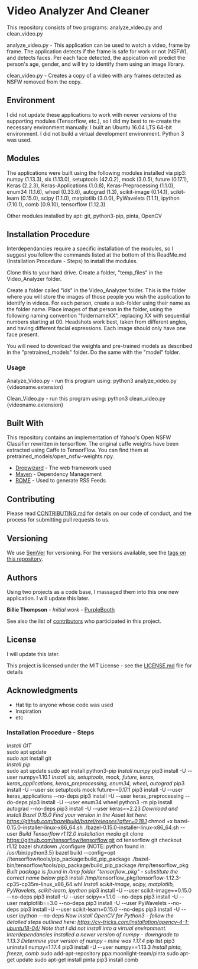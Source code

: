 # Video Analyzer And Cleaner

This repository consists of two programs:   analyze_video.py   and  clean_video.py

analyze_video.py - This application can be used to watch a video, frame by frame.  The application detects if the frame is safe for work or not (NSFW), and detects faces.  Per each face detected, the appication will predict the person's age, gender, and will try to identify them using an image library.

clean_video.py - Creates a copy of a video with any frames detected as NSFW removed from the copy.


## Environment

I did not update these applications to work with newer versions of the supporting modules (Tensorflow, etc.), so I did my best to re-create the necessary environment manually.  I built an Ubuntu 16.04 LTS 64-bit environment.  I did not build a virtual development environment.  Python 3 was used.


## Modules

The applications were built using the following modules installed via pip3:
numpy (1.13.3), six (1.13.0), setuptools (42.0.2), mock (3.0.5), future (0.17.1), Keras (2.2.3), Keras-Applications (1.0.8), Keras-Preprocessing (1.1.0), enum34 (1.1.6), wheel (0.33.6), autograd (1.3), scikit-image (0.14.1), scikit-learn (0.15.0), scipy (1.1.0), matplotlib (3.0.0), PyWavelets (1.1.1), ipython (7.10.1), comb (0.9.10), tensorflow (1.12.3)

Other modules installed by apt:
git, python3-pip, pinta, OpenCV


## Installation Procedure

Interdependancies require a specific installation of the modules, so I suggest you follow the commands listed at the bottom of this ReadMe.md (Installation Procedure - Steps) to install the modules.

Clone this to your hard drive.  Create a folder, "temp_files" in the Video_Analyzer folder.  

Create a folder called "ids" in the Video_Analyzer folder.  This is the folder where you will store the images of those people you wish the application to identify in videos.  For each person, create a sub-folder using their name as the folder name.  Place images of that person in the folder, using the following naming convention "foldernameXX", replacing XX with sequential numbers starting at 00.  Headshots work best, taken from different angles, and having different facial expressions. Each image should only have one face present.

You will need to download the weights and pre-trained models as described in the "pretrained_models" folder. Do the same with the "model" folder.


### Usage

Analyze_Video.py - run this program using: python3 analyze_video.py {videoname.extension}

Clean_Video.py - run this program using: python3 clean_video.py {videoname.extension}


## Built With

This repository contains an implementation of Yahoo's Open NSFW Classifier rewritten in tensorflow. The original caffe weights have been extracted using Caffe to TensorFlow. You can find them at pretrained_models/open_nsfw-weights.npy.

* [Dropwizard](http://www.dropwizard.io/1.0.2/docs/) - The web framework used
* [Maven](https://maven.apache.org/) - Dependency Management
* [ROME](https://rometools.github.io/rome/) - Used to generate RSS Feeds

## Contributing

Please read [CONTRIBUTING.md](https://gist.github.com/PurpleBooth/b24679402957c63ec426) for details on our code of conduct, and the process for submitting pull requests to us.

## Versioning

We use [SemVer](http://semver.org/) for versioning. For the versions available, see the [tags on this repository](https://github.com/your/project/tags). 

## Authors

Using two projects as a code base, I massaged them into this one new application.  I will update this later.

**Billie Thompson** - *Initial work* - [PurpleBooth](https://github.com/PurpleBooth)

See also the list of [contributors](https://github.com/your/project/contributors) who participated in this project.

## License

I will update this later.  

This project is licensed under the MIT License - see the [LICENSE.md](LICENSE.md) file for details

## Acknowledgments

* Hat tip to anyone whose code was used
* Inspiration
* etc

### Installation Procedure - Steps
*Install GIT*  
sudo apt update  
sudo apt install git  
*Install pip*  
sudo apt update
sudo apt install python3-pip
*Install numpy*
pip3 install -U --user numpy=1.10.1
*Install six, setuptools, mock, future, keras, keras_applications, keras_preprocessing, enum34, wheel, autograd*
pip3 install -U --user six setuptools mock future==0.17.1
pip3 install -U --user keras_applications --no-deps
pip3 install -U --user keras_preprocessing --do-deps
pip3 install -U --user enum34 wheel
python3 -m pip install autograd --no-deps
pip3 install -U --user keras==2.23
*Download and install Bazel 0.15.0*
*Find your version in the Asset list here: https://github.com/bazelbuild/bazel/releases?after=0.18.1*
chmod +x bazel-0.15.0-installer-linux-x86_64.sh
./bazel-0.15.0-installer-linux-x86_64.sh --user
*Build Tensorflow r1.12.0 installation media*
git clone https://github.com/tensorflow/tensorflow.git
cd tensorflow
git checkout r1.12
bazel shutdown
./configure  {NOTE: python found in: /usr/bin/python3.5}
bazel build --config=opt //tensorflow/tools/pip_package:build_pip_package
./bazel-bin/tensorflow/tools/pip_package/build_pip_package /tmp/tensorflow_pkg
*Built package is found in /tmp folder "tensorflow_pkg" - substitute the correct name below*
pip3 install /tmp/tensorflow_pkg/tensorflow-1.12.3-cp35-cp35m-linux_x86_64.whl
*Install scikit-image, scipy, matplotlib, PyWavelets, scikit-learn, ipython*
pip3 install -U --user scikit-image==0.15.0 --no-deps
pip3 install -U --user scipy==1.1.0 --no-deps
pip3 install -U --user matplotlib==3.0 --no-deps
pip3 install -U --user PyWavelets --no-deps
pip3 install -U --user scikit-learn=0.15.0 --no-deps
pip3 install -U --user ipython --no-deps
*Now install OpenCV for Python3 - follow the detailed steps outlined here: https://cv-tricks.com/installation/opencv-4-1-ubuntu18-04/   Note that I did not install into a virtual environment.*
*Interdependancies installed a newer version of numpy - downgrade to 1.13.3*
*Determine your version of numpy - mine was 1.17.4*
pip list
pip3 uninstall numpy=1.17.4
pip3 install -U --user numpy==1.13.3
*Install pinta, freeze, comb*
sudo add-apt-repository ppa:moonlight-team/pinta
sudo apt-get update
sudo apt-get install pinta
pip3 install comb
